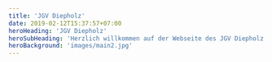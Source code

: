 ```yaml
---
title: 'JGV Diepholz'
date: 2019-02-12T15:37:57+07:00
heroHeading: 'JGV Diepholz'
heroSubHeading: 'Herzlich willkommen auf der Webseite des JGV Diepholz.'
heroBackground: 'images/main2.jpg'
---
```

